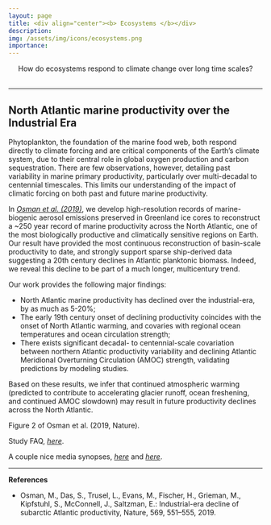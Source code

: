 ```yaml
---
layout: page
title: <div align="center"><b> Ecosystems </b></div>
description:
img: /assets/img/icons/ecosystems.png
importance:
---
```

<div align="center"><it> How do ecosystems respond to climate change over long time scales? </it></div>
<br>

***

## North Atlantic marine productivity over the Industrial Era

Phytoplankton, the foundation of the marine food web, both respond directly to climate forcing and are critical components of the Earth’s climate system, due to their central role in global oxygen production and carbon sequestration.  There are few observations, however, detailing past variability in marine primary productivity, particularly over multi-decadal to centennial timescales.  This limits our understanding of the impact of climatic forcing on both past and future marine productivity.  

In <a href="https://www.nature.com/articles/s41586-019-1181-8" target="_blank">*Osman et al. (2019)*</a>, we develop high-resolution records of marine-biogenic aerosol emissions preserved in Greenland ice cores to reconstruct a ~250 year record of marine productivity across the North Atlantic, one of the most biologically productive and climatically sensitive regions on Earth.  Our result have provided the most continuous reconstruction of basin-scale productivity to date, and strongly support sparse ship-derived data suggesting a 20th century declines in Atlantic planktonic biomass. Indeed, we reveal this decline to be part of a much longer, multicentury trend.

Our work provides the following major findings:
* North Atlantic marine productivity has declined over the industrial-era, by as much as 5-20%;
* The early 19th century onset of declining productivity coincides with the onset of North Atlantic warming, and covaries with regional ocean temperatures and ocean circulation strength;
* There exists significant decadal- to centennial-scale covariation between northern Atlantic productivity variability and declining Atlantic Meridional Overturning Circulation (AMOC) strength, validating predictions by modeling studies.  

Based on these results, we infer that continued atmospheric warming (predicted to contribute to accelerating glacier runoff, ocean freshening, and continued AMOC slowdown) may result in future productivity declines across the North Atlantic.


<div class="row justify-content-sm-center">
    <div class="col-sm mt-3 mt-md-0">
        <img class="img-fluid rounded z-depth-1" src="{{ '/assets/img/projects/AtlProd_web.png' | relative_url }}" alt="" title="Figure 2; Osman et al. (2019)"/>
    </div>
</div>
<div class="caption">
    Figure 2 of Osman et al. (2019, <it>Nature</it>).
</div>


Study FAQ, <i><a href="/assets/pdf/Atlantic productivity FAQ.pdf" target="blank">here</a></i>.

A couple nice media synopses, <i><a href="https://ec.europa.eu/environment/integration/research/newsalert/pdf/phytoplankton_north_atlantic_further_decline_climate_change_537na1_en.pdf" target="_blank">here</a></i> and <i><a href="https://www.whoi.edu/press-room/news-release/north-atlantic-ocean-productivity-has-dropped-10-percent-during-industrial-era/g" target="blank">here</a></i>.

***

**References**
* Osman, M., Das, S., Trusel, L., Evans, M., Fischer, H., Grieman, M., Kipfstuhl, S., McConnell, J., Saltzman, E.: Industrial-era decline of subarctic Atlantic productivity, Nature, 569, 551–555, 2019.
